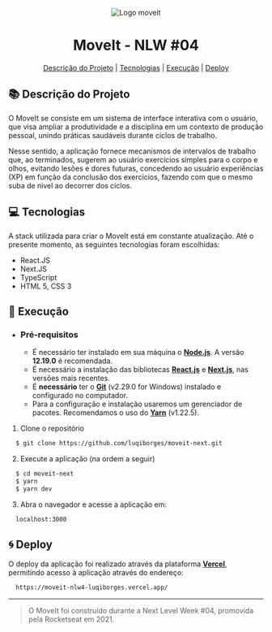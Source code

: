<p align="center">
  <img src="favicon.png" alt="Logo moveit"/>
</p>

<h1 align="center">MoveIt - NLW #04</h1>
<p align="center">
<a href="#books-descrição-do-projeto">Descrição do Projeto</a>
|
<a href="#computer-tecnologias">Tecnologias</a>
|
<a href="#rocket-execução">Execução</a>
|
<a href="#cyclone-deploy">Deploy</a>
</p>

## :books: Descrição do Projeto

  O MoveIt se consiste em um sistema de interface interativa com o usuário, que visa ampliar a produtividade e a disciplina em um contexto de produção pessoal, unindo práticas saudáveis durante ciclos de trabalho.
  
  Nesse sentido, a aplicação fornece mecanismos de intervalos de trabalho que, ao terminados, sugerem ao usuário exercícios simples para o corpo e olhos, evitando lesões e dores futuras, concedendo ao usuário experiências (XP) em função da conclusão dos exercícios, fazendo com que o mesmo suba de nível ao decorrer dos ciclos.

## :computer: Tecnologias

A stack utilizada para criar o MoveIt está em constante atualização. Até o presente momento, as seguintes tecnologias foram escolhidas:

- React.JS
- Next.JS
- TypeScript
- HTML 5, CSS 3

## :rocket: Execução

- ### **Pré-requisitos**

  - É necessário ter instalado em sua máquina o **[Node.js](https://nodejs.org/en/)**. A versão **12.19.0** é recomendada.
  - É necessário a instalação das bibliotecas **[React.js](https://pt-br.reactjs.org/)** e **[Next.js](https://nextjs.org/)**, nas versões mais recentes.
  - É **necessário** ter o **[Git](https://git-scm.com/)** (v2.29.0 for Windows) instalado e configurado no computador.
  - Para a configuração e instalação usaremos um gerenciador de pacotes. Recomendamos o uso do **[Yarn](https://yarnpkg.com/)** (v1.22.5).

1. Clone o repositório

```sh
  $ git clone https://github.com/luqiborges/moveit-next.git
```

2. Execute a aplicação (na ordem a seguir)

```sh
  $ cd moveit-next
  $ yarn
  $ yarn dev
```

3. Abra o navegador e acesse a aplicação em:
```sh
  localhost:3000
```

## :cyclone: Deploy

  O deploy da aplicação foi realizado através da plataforma **[Vercel](https://vercel.com)**, permitindo acesso à aplicação através do endereço:
  ```sh
    https://moveit-nlw4-luqiborges.vercel.app/
```

---

> O MoveIt foi construído durante a Next Level Week #04, promovida pela Rocketseat em 2021.
